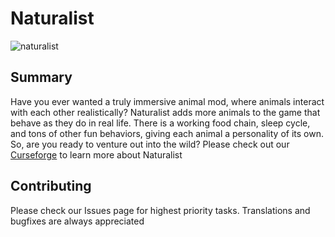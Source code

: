 # Naturalist
![naturalist](https://cdn.discordapp.com/attachments/886386791672856576/1098276229297225851/Pantano_Blue_Text.png)
## Summary
Have you ever wanted a truly immersive animal mod, where animals interact with each other realistically? Naturalist adds more animals to the game that behave as they do in real life. There is a working food chain, sleep cycle, and tons of other fun behaviors, giving each animal a personality of its own. So, are you ready to venture out into the wild?
Please check out our [Curseforge](https://www.curseforge.com/minecraft/mc-mods/naturalist) to learn more about Naturalist
## Contributing
Please check our Issues page for highest priority tasks.
Translations and bugfixes are always appreciated
